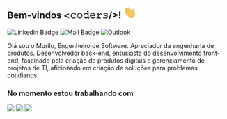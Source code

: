 <h2> Bem-vindos <𝚌𝚘𝚍𝚎𝚛𝚜/>! <img src="https://raw.githubusercontent.com/ABSphreak/ABSphreak/master/gifs/Hi.gif" width="30px"></h2>

[![Linkedin Badge](https://img.shields.io/badge/-Murilo%20Duarte-blue?style=flat-square&logo=Linkedin&logoColor=white&link=https://www.linkedin.com/in/muriloduarteg/)](https://www.linkedin.com/in/muriloduarteg/)
[![Mail Badge](https://img.shields.io/badge/-muriloduartegoncalves@gmail.com-D44638?style=flat-square&logo=gmail&logoColor=white&link=mailto:muriloduartegoncalves@gmail.com)](mailto:muriloduartegoncalves@gmail.com)
[![Outlook](https://img.shields.io/badge/-muriloduartegoncalves@hotmail.com-0078D4?style=flat&logo=Microsoft-Outlook&logoColor=white)](mailto:muriloduartegoncalves@hotmail.com)

Olá sou o Murilo, Engenheiro de Software. Apreciador da engenharia de produtos. Desenvolvedor back-end, entusiasta do desenvolvimento front-end, fascinado pela criação de produtos digitais e gerenciamento de projetos de TI, aficionado em criação de soluções para problemas cotidianos. 

### No momento estou trabalhando com

<code><a><img height="50" src="https://www.vectorlogo.zone/logos/ruby-lang/ruby-lang-horizontal.svg"></a></code>
<code><a><img height="50" src="https://raw.githubusercontent.com/prplx/svg-logos/5585531d45d294869c4eaab4d7cf2e9c167710a9/svg/vue.svg"></a></code>
<code><a><img height="50" src="https://www.vectorlogo.zone/logos/docker/docker-ar21.svg"></a></code>
